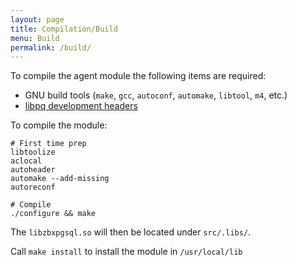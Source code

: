 ```yaml
---
layout: page
title: Compilation/Build
menu: Build
permalink: /build/
---
```


To compile the agent module the following items are required:

* GNU build tools (`make`, `gcc`, `autoconf`, `automake`, `libtool`, `m4`, etc.)
* [libpq development headers](http://www.postgresql.org/download/)

To compile the module:

    # First time prep
    libtoolize
    aclocal
    autoheader
    automake --add-missing
    autoreconf

    # Compile
    ./configure && make

The `libzbxpgsql.so` will then be located under `src/.libs/`.

Call `make install` to install the module in `/usr/local/lib`
